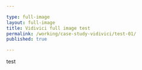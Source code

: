 ```yaml
---

type: full-image
layout: full-image
title: Vidivici full image test
permalink: /working/case-study-vidivici/test-01/
published: true

---
```


test